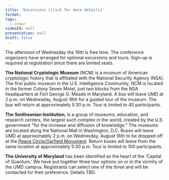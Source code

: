 ```yaml
---
title: 'Excursions (click for more details)'
format: 
tags:
  - other
videoId: null
presentation: null
draft: false
---
```


The afternoon of Wednesday the 16th is free time. The conference organizers have arranged for optional excursions and tours. Sign-up is required at registration since there are limited seats.

<strong>The National Cryptologic Museum</strong> (NCM) is a museum of American cryptologic history that is affiliated with the National Security Agency (NSA). The first public museum in the U.S. Intelligence Community, NCM is located in the former Colony Seven Motel, just two blocks from the NSA headquarters at Fort George G. Meade in Maryland. A bus will leave UMD at 2 p.m. on Wednesday, August 16th for a guided tour of the museum. The bus will return at approximately 5:30 p.m. Tour is limited to 40 participants.

<strong>The Smithsonian Institution</strong>, is a group of museums, education, and research centers, the largest such complex in the world, created by the U.S. government "for the increase and diffusion of knowledge." The museums are located along the National Mall in Washington, D.C. Buses will leave UMD at approximately 2 p.m. on Wednesday, August 16th to be dropped off at the <a href="https://www.google.com/maps/place/38%C2%B053'23.6%22N+77%C2%B000'44.9%22W/@38.8898982,-77.0131268,140m/data=!3m2!1e3!4b1!4m4!3m3!8m2!3d38.8898972!4d-77.0124831?entry=ttu">Peace Circle/Garfield Monument</a>. Return buses will leave from the same location at approximately 5:30 p.m. Tour is limited to 100 participants.

<strong>The University of Maryland</strong> has been identified as the heart of the ‘Capital of Quantum.’ We have put together three tour options on or in the vicinity of the UMD campus. Registrants can select one of the three and will be contacted for their preference. Details TBD.
